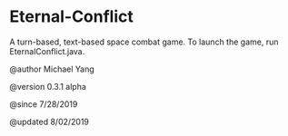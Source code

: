 # Eternal-Conflict
A turn-based, text-based space combat game. To launch the game, run EternalConflict.java.

@author Michael Yang

@version 0.3.1 alpha

@since   7/28/2019

@updated 8/02/2019
